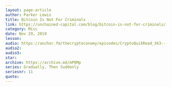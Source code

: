 ```yaml
---
layout: page-article
author: Parker Lewis
title: Bitcoin Is Not For Criminals
link: https://unchained-capital.com/blog/bitcoin-is-not-for-criminals/
category: Misc
date: Nov 29, 2019
lesson: 
audio: https://anchor.fm/thecryptoconomy/episodes/CryptoQuikRead_363---Bitcoin-is-Not-for-Criminals-Parker-Lewis-ebcs6f/a-a1lt3lg
audio2: 
audio3: 
star: 
archive: https://archive.md/mP0Mp
series: Gradually, Then Suddenly
seriesnr: 11
quote: 
---
```

